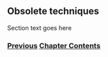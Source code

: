 ## Obsolete techniques

Section text goes here

<!-- Link lines generated automatically; do not delete -->
### [<ins>Previous</ins>](Translation.md) [<ins>Chapter Contents</ins>](3.%20Coexistence%20with%20Legacy%20IPv4.md)